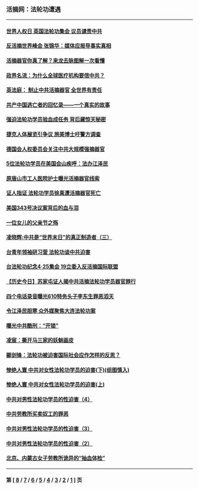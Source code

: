 ### 活摘网：法轮功遭遇
---
#### [世界人权日 英国法轮功集会 议员谴责中共](../../pages/nf5881/n13431763.md?04100430) 
#### [反活摘世界峰会 张锦华：媒体应报导事实真相](../../pages/nf5881/n13278502.md?04100430) 
#### [活摘器官你真了解？来龙去脉图解一次看懂](../../pages/nf5881/n13013820.md?04100430) 
#### [政界名流：为什么全球医疗机构要信中共？](../../pages/nf5881/n11945479.md?04100430) 
#### [英法庭： 制止中共活摘器官 全世界有责任](../../pages/nf5881/n11330691.md?04100430) 
#### [共产中国逃亡者的回忆录——一个真实的故事](../../pages/nf5881/n10918649.md?04100430) 
#### [强迫法轮功学员验血成任务 背后藏惊天秘密](../../pages/nf5881/n4252384.md?04100430) 
#### [捷克人体展览引争议 旅美博士吁警方调查](../../pages/nf5881/n9429187.md?04100430) 
#### [德国会人权委员会关注中共大规模强摘器官](../../pages/nf5881/n8418950.md?04100430) 
#### [5位法轮功学员在美国会山疾呼：法办江泽民](../../pages/nf5881/n8101519.md?04100430) 
#### [原唐山市工人医院护士曝光活摘器官线索](../../pages/nf5881/n8076384.md?04100430) 
#### [证人指证 法轮功学员徐真遭活摘器官死亡](../../pages/nf5881/n8042467.md?04100430) 
#### [美国343号决议案背后的血与泪](../../pages/nf5881/n8020684.md?04100430) 
#### [一位女儿的父亲节之殇](../../pages/nf5881/n8014122.md?04100430) 
#### [凌晓辉:中共是“世界末日”的真正制造者（三）](../../pages/nf5881/n4210333.md?04100430) 
#### [台青年领袖研习营 法轮功谈中共迫害](../../pages/nf5881/n4141857.md?04100430) 
#### [台法轮功纪念4‧25集会 19立委入反活摘国际联盟](../../pages/nf5881/n4141821.md?04100430) 
#### [【历史今日】苏家屯证人揭中共活摘法轮功学员器官罪行](../../pages/nf5881/n4135912.md?04100430) 
#### [四个电话录音曝光610特务头子李东生罪恶滔天](../../pages/nf5881/n4040060.md?04100430) 
#### [令江泽民胆寒 众外媒聚焦大连法轮功案](../../pages/nf5881/n3932671.md?04100430) 
#### [曝光中共酷刑：“开锁”](../../pages/nf5881/n3889373.md?04100430) 
#### [凌宸：撕开马三家的妖魅画皮](../../pages/nf5881/n3849369.md?04100430) 
#### [郦剑锋：法轮功被迫害国际社会应作怎样的反思？](../../pages/nf5881/n3824560.md?04100430) 
#### [惨绝人寰 中共对女性法轮功学员的迫害(下)(组图慎入)](../../pages/nf5881/n3816285.md?04100430) 
#### [惨绝人寰 中共对女性法轮功学员的迫害(上)](../../pages/nf5881/n3815374.md?04100430) 
#### [中共对男性法轮功学员的性迫害（4）](../../pages/nf5881/n3769144.md?04100430) 
#### [中共劳教所买卖奴工的罪恶](../../pages/nf5881/n3769378.md?04100430) 
#### [中共对男性法轮功学员的性迫害（3）](../../pages/nf5881/n3768231.md?04100430) 
#### [中共对男性法轮功学员的性迫害（2）](../../pages/nf5881/n3767211.md?04100430) 
#### [北京、内蒙古女子劳教所诡异的“抽血体检”](../../pages/nf5881/n3753158.md?04100430) 

---
#### 第 [ [8](./8.md?04100430) / [7](./7.md?04100430) / [6](./6.md?04100430) / [5](./5.md?04100430) / [4](./4.md?04100430) / [3](./3.md?04100430) / [2](./2.md?04100430) / [1](./1.md?04100430) ] 页
